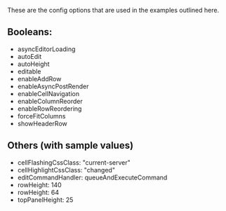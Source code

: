 These are the config options that are used in the examples outlined here.

## Booleans:
* asyncEditorLoading 
* autoEdit           
* autoHeight 
* editable            
* enableAddRow 
* enableAsyncPostRender 
* enableCellNavigation 
* enableColumnReorder                  
* enableRowReordering 
* forceFitColumns 
* showHeaderRow 

## Others (with sample values)

* cellFlashingCssClass: "current-server"
* cellHighlightCssClass: "changed"
* editCommandHandler: queueAndExecuteCommand
* rowHeight: 140
* rowHeight: 64
* topPanelHeight: 25